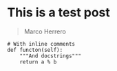 # This is a test post
> Marco Herrero

```
# With inline comments
def functon(self):
    """And docstrings"""
    return a % b

```
